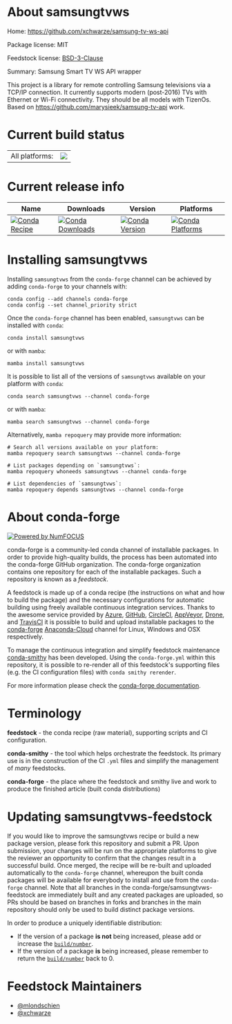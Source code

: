 About samsungtvws
=================

Home: https://github.com/xchwarze/samsung-tv-ws-api

Package license: MIT

Feedstock license: [BSD-3-Clause](https://github.com/conda-forge/samsungtvws-feedstock/blob/main/LICENSE.txt)

Summary: Samsung Smart TV WS API wrapper

This project is a library for remote controlling Samsung televisions via a TCP/IP connection.
It currently supports modern (post-2016) TVs with Ethernet or Wi-Fi connectivity. They should be all models with TizenOs.
Based on https://github.com/marysieek/samsung-tv-api work.


Current build status
====================


<table><tr><td>All platforms:</td>
    <td>
      <a href="https://dev.azure.com/conda-forge/feedstock-builds/_build/latest?definitionId=18564&branchName=main">
        <img src="https://dev.azure.com/conda-forge/feedstock-builds/_apis/build/status/samsungtvws-feedstock?branchName=main">
      </a>
    </td>
  </tr>
</table>

Current release info
====================

| Name | Downloads | Version | Platforms |
| --- | --- | --- | --- |
| [![Conda Recipe](https://img.shields.io/badge/recipe-samsungtvws-green.svg)](https://anaconda.org/conda-forge/samsungtvws) | [![Conda Downloads](https://img.shields.io/conda/dn/conda-forge/samsungtvws.svg)](https://anaconda.org/conda-forge/samsungtvws) | [![Conda Version](https://img.shields.io/conda/vn/conda-forge/samsungtvws.svg)](https://anaconda.org/conda-forge/samsungtvws) | [![Conda Platforms](https://img.shields.io/conda/pn/conda-forge/samsungtvws.svg)](https://anaconda.org/conda-forge/samsungtvws) |

Installing samsungtvws
======================

Installing `samsungtvws` from the `conda-forge` channel can be achieved by adding `conda-forge` to your channels with:

```
conda config --add channels conda-forge
conda config --set channel_priority strict
```

Once the `conda-forge` channel has been enabled, `samsungtvws` can be installed with `conda`:

```
conda install samsungtvws
```

or with `mamba`:

```
mamba install samsungtvws
```

It is possible to list all of the versions of `samsungtvws` available on your platform with `conda`:

```
conda search samsungtvws --channel conda-forge
```

or with `mamba`:

```
mamba search samsungtvws --channel conda-forge
```

Alternatively, `mamba repoquery` may provide more information:

```
# Search all versions available on your platform:
mamba repoquery search samsungtvws --channel conda-forge

# List packages depending on `samsungtvws`:
mamba repoquery whoneeds samsungtvws --channel conda-forge

# List dependencies of `samsungtvws`:
mamba repoquery depends samsungtvws --channel conda-forge
```


About conda-forge
=================

[![Powered by
NumFOCUS](https://img.shields.io/badge/powered%20by-NumFOCUS-orange.svg?style=flat&colorA=E1523D&colorB=007D8A)](https://numfocus.org)

conda-forge is a community-led conda channel of installable packages.
In order to provide high-quality builds, the process has been automated into the
conda-forge GitHub organization. The conda-forge organization contains one repository
for each of the installable packages. Such a repository is known as a *feedstock*.

A feedstock is made up of a conda recipe (the instructions on what and how to build
the package) and the necessary configurations for automatic building using freely
available continuous integration services. Thanks to the awesome service provided by
[Azure](https://azure.microsoft.com/en-us/services/devops/), [GitHub](https://github.com/),
[CircleCI](https://circleci.com/), [AppVeyor](https://www.appveyor.com/),
[Drone](https://cloud.drone.io/welcome), and [TravisCI](https://travis-ci.com/)
it is possible to build and upload installable packages to the
[conda-forge](https://anaconda.org/conda-forge) [Anaconda-Cloud](https://anaconda.org/)
channel for Linux, Windows and OSX respectively.

To manage the continuous integration and simplify feedstock maintenance
[conda-smithy](https://github.com/conda-forge/conda-smithy) has been developed.
Using the ``conda-forge.yml`` within this repository, it is possible to re-render all of
this feedstock's supporting files (e.g. the CI configuration files) with ``conda smithy rerender``.

For more information please check the [conda-forge documentation](https://conda-forge.org/docs/).

Terminology
===========

**feedstock** - the conda recipe (raw material), supporting scripts and CI configuration.

**conda-smithy** - the tool which helps orchestrate the feedstock.
                   Its primary use is in the construction of the CI ``.yml`` files
                   and simplify the management of *many* feedstocks.

**conda-forge** - the place where the feedstock and smithy live and work to
                  produce the finished article (built conda distributions)


Updating samsungtvws-feedstock
==============================

If you would like to improve the samsungtvws recipe or build a new
package version, please fork this repository and submit a PR. Upon submission,
your changes will be run on the appropriate platforms to give the reviewer an
opportunity to confirm that the changes result in a successful build. Once
merged, the recipe will be re-built and uploaded automatically to the
`conda-forge` channel, whereupon the built conda packages will be available for
everybody to install and use from the `conda-forge` channel.
Note that all branches in the conda-forge/samsungtvws-feedstock are
immediately built and any created packages are uploaded, so PRs should be based
on branches in forks and branches in the main repository should only be used to
build distinct package versions.

In order to produce a uniquely identifiable distribution:
 * If the version of a package **is not** being increased, please add or increase
   the [``build/number``](https://docs.conda.io/projects/conda-build/en/latest/resources/define-metadata.html#build-number-and-string).
 * If the version of a package **is** being increased, please remember to return
   the [``build/number``](https://docs.conda.io/projects/conda-build/en/latest/resources/define-metadata.html#build-number-and-string)
   back to 0.

Feedstock Maintainers
=====================

* [@mlondschien](https://github.com/mlondschien/)
* [@xchwarze](https://github.com/xchwarze/)

